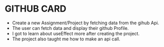 # GITHUB CARD

* Create a new Assignment/Project by fetching data from the gihub Api.
* The user can fetch data and display their github Profile.
* I got to learn about useEffect more after creating the project.
* The project also taught me how to make an api call.